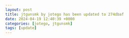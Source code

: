 ```yaml
---
layout: post
title: jtgunsmk by jotego has been updated to 274dbaf
date: 2024-04-19 12:40:39 +0000
categories: [jotego, jtgunsmk]
tags: [update]
---
```


